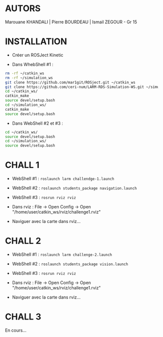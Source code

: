 # AUTORS
Marouane KHANDALI | Pierre BOURDEAU | Ismail ZEGOUR - Gr 15

# INSTALLATION

- Créer un ROSJect Kinetic

- Dans WhebShell #1 : 
```bash
rm -rf ~/catkin_ws
rm -rf ~/simulation_ws
git clone https://github.com/mar1git/ROSject.git ~/catkin_ws
git clone https://github.com/ceri-num/LARM-RDS-Simulation-WS.git ~/simulation_ws
cd ~/catkin_ws/
catkin_make
source devel/setup.bash
cd ~/simulation_ws/
catkin_make
source devel/setup.bash
```
- Dans WebShell #2 et #3 :
```bash
cd ~/catkin_ws/
source devel/setup.bash
cd ~/simulation_ws/
source devel/setup.bash
```

# CHALL 1

- WebShell #1 : `roslaunch larm challendge-1.launch`

- WebShell #2 : `roslaunch students_package navigation.launch`

- WebShell #3 : `rosrun rviz rviz`

- Dans rviz : File -> Open Config -> Open "/home/user/catkin_ws/rviz/challenge1.rviz"

- Naviguer avec la carte dans rviz...


# CHALL 2

- WebShell #1 : `roslaunch larm challenge-2.launch`

- WebShell #2 : `roslaunch students_package vision.launch`

- WebShell #3 : `rosrun rviz rviz`

- Dans rviz : File -> Open Config -> Open "/home/user/catkin_ws/rviz/challenge1.rviz"

- Naviguer avec la carte dans rviz...


# CHALL 3

En cours...
